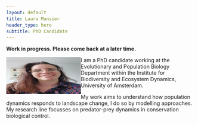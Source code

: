 ```yaml
---
layout: default
title: Laura Mansier
header_type: hero
subtitle: PhD Candidate
---
```


**Work in progress. Please come back at a later time.**




<img src="Pictures/Foto Laura 1.jpeg" align="left" width="200" height="100">     
  I am a PhD candidate working at the Evolutionary and Population Biology Department within the Institute for Biodiversity and Ecosystem Dynamics, University of Amsterdam.

  My work aims to understand how population dynamics responds to landscape change, I do so by modelling approaches. My research line focusses on predator-prey dynamics in conservation biological control.

